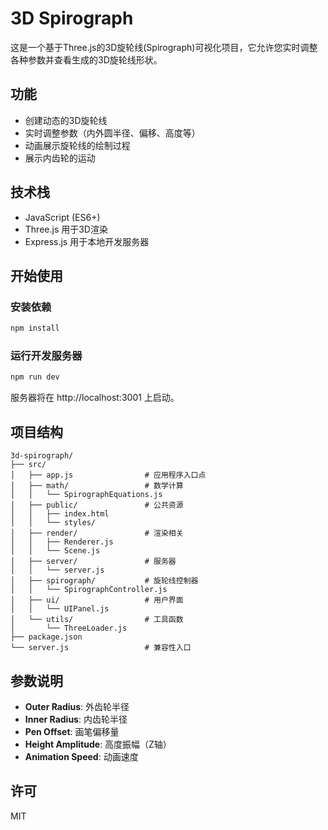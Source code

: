 # 3D Spirograph

这是一个基于Three.js的3D旋轮线(Spirograph)可视化项目，它允许您实时调整各种参数并查看生成的3D旋轮线形状。

## 功能

- 创建动态的3D旋轮线
- 实时调整参数（内外圆半径、偏移、高度等）
- 动画展示旋轮线的绘制过程
- 展示内齿轮的运动

## 技术栈

- JavaScript (ES6+)
- Three.js 用于3D渲染
- Express.js 用于本地开发服务器

## 开始使用

### 安装依赖

```bash
npm install
```

### 运行开发服务器

```bash
npm run dev
```

服务器将在 http://localhost:3001 上启动。

## 项目结构

```
3d-spirograph/
├── src/
│   ├── app.js                # 应用程序入口点
│   ├── math/                 # 数学计算
│   │   └── SpirographEquations.js
│   ├── public/               # 公共资源
│   │   ├── index.html
│   │   └── styles/
│   ├── render/               # 渲染相关
│   │   ├── Renderer.js
│   │   └── Scene.js
│   ├── server/               # 服务器
│   │   └── server.js
│   ├── spirograph/           # 旋轮线控制器
│   │   └── SpirographController.js
│   ├── ui/                   # 用户界面
│   │   └── UIPanel.js
│   └── utils/                # 工具函数
│       └── ThreeLoader.js
├── package.json
└── server.js                 # 兼容性入口
```

## 参数说明

- **Outer Radius**: 外齿轮半径
- **Inner Radius**: 内齿轮半径
- **Pen Offset**: 画笔偏移量
- **Height Amplitude**: 高度振幅（Z轴）
- **Animation Speed**: 动画速度

## 许可

MIT
